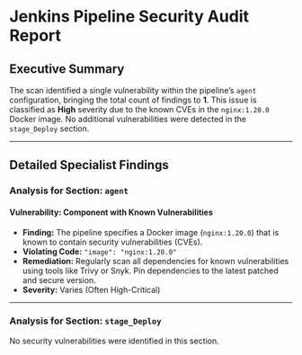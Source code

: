 # Jenkins Pipeline Security Audit Report

## Executive Summary
The scan identified a single vulnerability within the pipeline’s `agent` configuration, bringing the total count of findings to **1**. This issue is classified as **High** severity due to the known CVEs in the `nginx:1.20.0` Docker image. No additional vulnerabilities were detected in the `stage_Deploy` section.

---

## Detailed Specialist Findings
### Analysis for Section: `agent`

#### Vulnerability: Component with Known Vulnerabilities
- **Finding:** The pipeline specifies a Docker image (`nginx:1.20.0`) that is known to contain security vulnerabilities (CVEs).
- **Violating Code:** `"image": "nginx:1.20.0"`
- **Remediation:** Regularly scan all dependencies for known vulnerabilities using tools like Trivy or Snyk. Pin dependencies to the latest patched and secure version.
- **Severity:** Varies (Often High-Critical)

---

### Analysis for Section: `stage_Deploy`

No security vulnerabilities were identified in this section.